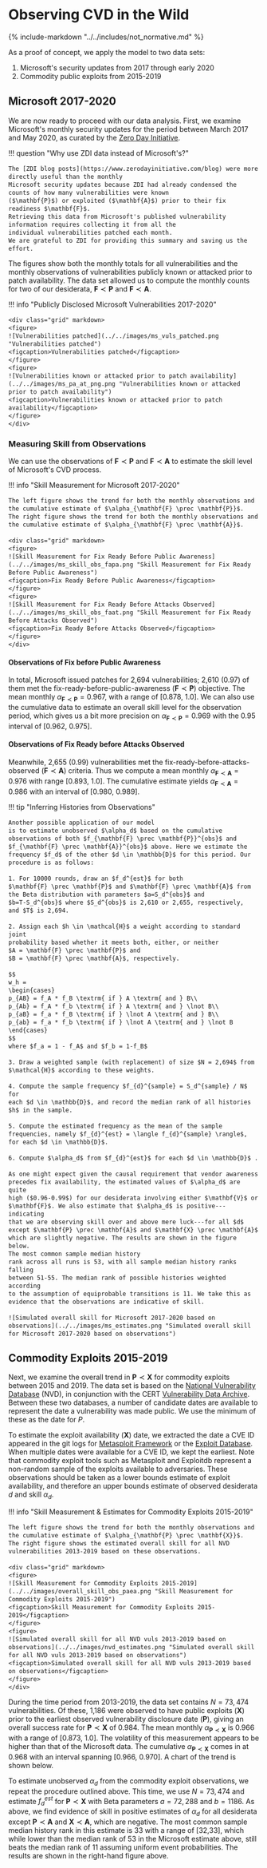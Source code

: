 # Observing CVD in the Wild

{% include-markdown "../../includes/not_normative.md" %}

As a proof of concept, we apply the model to two data sets:

1. Microsoft's security updates from 2017 through early 2020
2. Commodity public exploits from 2015-2019

## Microsoft 2017-2020

We are now ready to proceed with our data analysis. First, we examine
Microsoft's monthly security updates for the period between March 2017
and May 2020, as curated by the [Zero Day Initiative](https://www.zerodayinitiative.com/blog).

!!! question "Why use ZDI data instead of Microsoft's?"

    The [ZDI blog posts](https://www.zerodayinitiative.com/blog) were more directly useful than the monthly 
    Microsoft security updates because ZDI had already condensed the counts of how many vulnerabilities were known
    ($\mathbf{P}$) or exploited ($\mathbf{A}$) prior to their fix readiness $\mathbf{F}$. 
    Retrieving this data from Microsoft's published vulnerability information requires collecting it from all the
    individual vulnerabilities patched each month.
    We are grateful to ZDI for providing this summary and saving us the effort.

The figures show both the monthly totals for all vulnerabilities and the
monthly observations of vulnerabilities publicly known or attacked prior to patch availability.
The data set allowed us to compute the monthly counts for two of our
desiderata, $\mathbf{F} \prec \mathbf{P}$ and
$\mathbf{F} \prec \mathbf{A}$.

!!! info "Publicly Disclosed Microsoft Vulnerabilities 2017-2020"

    <div class="grid" markdown>
    <figure>
    ![Vulnerabilities patched](../../images/ms_vuls_patched.png "Vulnerabilities patched")
    <figcaption>Vulnerabilities patched</figcaption>
    </figure>
    <figure>
    ![Vulnerabilities known or attacked prior to patch availability](../../images/ms_pa_at_png.png "Vulnerabilities known or attacked prior to patch availability")
    <figcaption>Vulnerabilities known or attacked prior to patch availability</figcaption>
    </figure>
    </div>

### Measuring Skill from Observations

We can use the observations of $\mathbf{F} \prec \mathbf{P}$ and
$\mathbf{F} \prec \mathbf{A}$ to estimate the skill level of Microsoft's
CVD process.

!!! info "Skill Measurement for Microsoft 2017-2020"

    The left figure shows the trend for both the monthly observations and the cumulative estimate of $\alpha_{\mathbf{F} \prec \mathbf{P}}$.
    The right figure shows the trend for both the monthly observations and the cumulative estimate of $\alpha_{\mathbf{F} \prec \mathbf{A}}$.

    <div class="grid" markdown>
    <figure>
    ![Skill Measurement for Fix Ready Before Public Awareness](../../images/ms_skill_obs_fapa.png "Skill Measurement for Fix Ready Before Public Awareness")
    <figcaption>Fix Ready Before Public Awareness</figcaption>
    </figure>
    <figure>
    ![Skill Measurement for Fix Ready Before Attacks Observed](../../images/ms_skill_obs_faat.png "Skill Measurement for Fix Ready Before Attacks Observed")
    <figcaption>Fix Ready Before Attacks Observed</figcaption>
    </figure>
    </div>


#### Observations of Fix before Public Awareness

In total, Microsoft issued patches for 2,694 vulnerabilities; 2,610 (0.97) of them met the
fix-ready-before-public-awareness ($\mathbf{F} \prec \mathbf{P}$)
objective. The mean monthly
$\alpha_{\mathbf{F} \prec \mathbf{P}} = 0.967$, with a range of \[0.878,
1.0\]. We can also use the cumulative data to estimate an overall skill
level for the observation period, which gives us a bit more precision on
$\alpha_{\mathbf{F} \prec \mathbf{P}} = 0.969$ with the 0.95 interval of
\[0.962, 0.975\]. 


#### Observations of Fix Ready before Attacks Observed

Meanwhile, 2,655 (0.99)
vulnerabilities met the fix-ready-before-attacks-observed
($\mathbf{F} \prec \mathbf{A}$) criteria. Thus we compute a mean monthly
$\alpha_{\mathbf{F} \prec \mathbf{A}} = 0.976$ with range \[0.893,
1.0\]. The cumulative estimate yields
$\alpha_{\mathbf{F} \prec \mathbf{A}} = 0.986$ with an interval of
\[0.980, 0.989\]. 

!!! tip "Inferring Histories from Observations"

    Another possible application of our model
    is to estimate unobserved $\alpha_d$ based on the cumulative
    observations of both $f_{\mathbf{F} \prec \mathbf{P}}^{obs}$ and
    $f_{\mathbf{F} \prec \mathbf{A}}^{obs}$ above. Here we estimate the
    frequency $f_d$ of the other $d \in \mathbb{D}$ for this period. Our
    procedure is as follows:

    1. For 10000 rounds, draw an $f_d^{est}$ for both
    $\mathbf{F} \prec \mathbf{P}$ and $\mathbf{F} \prec \mathbf{A}$ from
    the Beta distribution with parameters $a=S_d^{obs}$ and
    $b=T-S_d^{obs}$ where $S_d^{obs}$ is 2,610 or 2,655, respectively,
    and $T$ is 2,694.

    2. Assign each $h \in \mathcal{H}$ a weight according to standard joint
    probability based whether it meets both, either, or neither
    $A = \mathbf{F} \prec \mathbf{P}$ and
    $B = \mathbf{F} \prec \mathbf{A}$, respectively.

    $$
    w_h =
    \begin{cases}
    p_{AB} = f_A * f_B \textrm{ if } A \textrm{ and } B\\
    p_{Ab} = f_A * f_b \textrm{ if } A \textrm{ and } \lnot B\\
    p_{aB} = f_a * f_B \textrm{ if } \lnot A \textrm{ and } B\\
    p_{ab} = f_a * f_b \textrm{ if } \lnot A \textrm{ and } \lnot B
    \end{cases}
    $$ 
    where $f_a = 1 - f_A$ and $f_b = 1-f_B$

    3. Draw a weighted sample (with replacement) of size $N = 2,694$ from
    $\mathcal{H}$ according to these weights.

    4. Compute the sample frequency $f_{d}^{sample} = S_d^{sample} / N$ for
    each $d \in \mathbb{D}$, and record the median rank of all histories
    $h$ in the sample.

    5. Compute the estimated frequency as the mean of the sample
    frequencies, namely $f_{d}^{est} = \langle f_{d}^{sample} \rangle$,
    for each $d \in \mathbb{D}$.

    6. Compute $\alpha_d$ from $f_{d}^{est}$ for each $d \in \mathbb{D}$ .

    As one might expect given the causal requirement that vendor awareness
    precedes fix availability, the estimated values of $\alpha_d$ are quite
    high ($0.96-0.99$) for our desiderata involving either $\mathbf{V}$ or
    $\mathbf{F}$. We also estimate that $\alpha_d$ is positive---indicating
    that we are observing skill over and above mere luck---for all $d$
    except $\mathbf{P} \prec \mathbf{A}$ and $\mathbf{X} \prec \mathbf{A}$
    which are slightly negative. The results are shown in the figure below.
    The most common sample median history
    rank across all runs is 53, with all sample median history ranks falling
    between 51-55. The median rank of possible histories weighted according
    to the assumption of equiprobable transitions is 11. We take this as
    evidence that the observations are indicative of skill.

    ![Simulated overall skill for Microsoft 2017-2020 based on observations](../../images/ms_estimates.png "Simulated overall skill for Microsoft 2017-2020 based on observations")

## Commodity Exploits 2015-2019

Next, we examine the overall trend in $\mathbf{P} \prec \mathbf{X}$ for
commodity exploits between 2015 and 2019. The data set is based on the
[National Vulnerability Database](https://nvd.nist.gov) (NVD), in conjunction with the CERT
[Vulnerability Data Archive](https://github.com/CERTCC/Vulnerability-Data-Archive).
Between these two databases, a number of candidate dates are available to represent the date a
vulnerability was made public. We use the minimum of these as the date for $P$.

To estimate the exploit availability ($\mathbf{X}$) date, we extracted
the date a CVE ID appeared in the git logs for 
[Metasploit Framework](https://github.com/rapid7/metasploit-framework)
or the [Exploit Database](https://gitlab.com/exploit-database/exploitdb).
When multiple dates were available for a CVE
ID, we kept the earliest. Note that commodity exploit tools such as
Metasploit and Exploitdb represent a non-random sample of the exploits
available to adversaries. These observations should be taken as a lower
bounds estimate of exploit availability, and therefore an upper bounds
estimate of observed desiderata $d$ and skill $\alpha_d$.

!!! info "Skill Measurement & Estimates for Commodity Exploits 2015-2019"

    The left figure shows the trend for both the monthly observations and the cumulative estimate of $\alpha_{\mathbf{P} \prec \mathbf{X}}$.
    The right figure shows the estimated overall skill for all NVD vulnerabilities 2013-2019 based on these observations.

    <div class="grid" markdown>
    <figure>
    ![Skill Measurement for Commodity Exploits 2015-2019](../../images/overall_skill_obs_paea.png "Skill Measurement for Commodity Exploits 2015-2019")
    <figcaption>Skill Measurement for Commodity Exploits 2015-2019</figcaption>
    </figure>
    <figure>
    ![Simulated overall skill for all NVD vuls 2013-2019 based on observations](../../images/nvd_estimates.png "Simulated overall skill for all NVD vuls 2013-2019 based on observations")
    <figcaption>Simulated overall skill for all NVD vuls 2013-2019 based on observations</figcaption>
    </figure>
    </div>

During the time period from 2013-2019, the data set contains $N=73,474$
vulnerabilities. Of these, 1,186 were observed to have public exploits
($\mathbf{X}$) prior to the earliest observed vulnerability disclosure
date ($\mathbf{P}$), giving an overall success rate for
$\mathbf{P} \prec \mathbf{X}$ of 0.984. The mean monthly
$\alpha_{\mathbf{P} \prec \mathbf{X}}$ is 0.966 with a range of \[0.873,
1.0\]. The volatility of this measurement appears to be higher than that
of the Microsoft data. The cumulative
$\alpha_{\mathbf{P} \prec \mathbf{X}}$ comes in at 0.968 with an
interval spanning \[0.966, 0.970\]. A chart of the trend is shown below.

To estimate unobserved $\alpha_d$ from the commodity exploit
observations, we repeat the procedure outlined above. This time, we use $N=73,474$ and
estimate $f^{est}_{d}$ for $\mathbf{P} \prec \mathbf{X}$ with Beta
parameters $a=72,288$ and $b=1186$. As above, we find evidence of skill
in positive estimates of $\alpha_d$ for all desiderata except
$\mathbf{P} \prec \mathbf{A}$ and $\mathbf{X} \prec \mathbf{A}$, which
are negative. The most common sample median history rank in this
estimate is 33 with a range of \[32,33\], which while lower than the
median rank of 53 in the Microsoft estimate above, still beats the median rank of 11 assuming
uniform event probabilities. The results are shown in the right-hand figure above.



